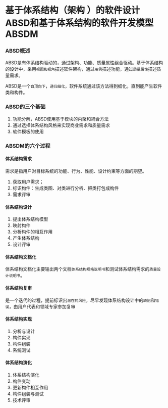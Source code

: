 # 基于体系结构（架构 ）的软件设计ABSD和基于体系结构的软件开发模型ABSDM <!-- {docsify-ignore-all} -->



### ABSD概述

​    ABSD是有体系结构驱动的，通过架构、功能、质量属性组合驱动。基于体系结构的设计中，采用`视图和视角`描述软件架构，通过`用例`描述功能，通过`质量属性`描述质量需求。

​    ABSD是一个`自顶向下`，`递归细化`，软件系统通过该方法得到细化，直到能产生软件类和构件。



### ABSD的三个基础

1. 功能分解，ABSD使用基于模块的内聚和耦合方法
2. 通过选择体系结构风格来实现商业需求和质量需求
3. 软件模板的使用



### ABSDM的六个过程



#### 体系结构需求

需求是指用户对目标系统的功能、行为、性能、设计约束等方面的期望。

1. 获取用户需求；
2. 标识构件：生成类图、对类进行分析、把类打包成构件
3. 需求评审

#### 体系结构设计

1. 提出体系结构模型
2. 映射构件
3. 分析构件的相互作用
4. 产生体系结构
5. 设计评审

#### 体系结构文档化

体系结构文档化主要输出两个文档`体系结构规格说明书`和测试体系结构需求的`质量设计说明书`。

#### 体系结构复审

是一个迭代的过程，提前标识出`潜在的风险`，尽早发现体系结构设计中的`缺陷`和`错误`，由用户代表和领域专家参加复审

#### 体系结构实现

1. 分析与设计
2. 构件实现
3. 构件组装
4. 系统测试

#### 体系结构演化

1. 体系结构演化
2. 构件变动
3. 更新构件相互作用
4. 构件组装与测试
5. 技术评审